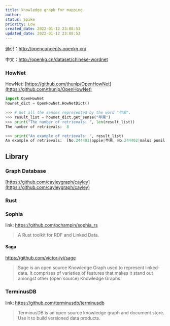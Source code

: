 ```yaml
---
title: knowledge graph for mapping
author: 
status: Spike
priority: Low
created_date: 2022-01-12 23:08:53
updated_date: 2022-01-12 23:08:53
---
```


通识：http://openconcepts.openkg.cn/


中文：http://openkg.cn/dataset/chinese-wordnet

### HowNet

HowNet: [https://github.com/thunlp/OpenHowNet](https://github.com/thunlp/OpenHowNet)

```python
import OpenHowNet
hownet_dict = OpenHowNet.HowNetDict()

>>> # Get all the senses represented by the word "苹果".
>>> result_list = hownet_dict.get_sense("苹果")
>>> print("The number of retrievals: ", len(result_list))
The number of retrievals:  8

>>> print("An example of retrievals: ", result_list)
An example of retrievals:  [No.244401|apple|苹果, No.244402|malus pumila|苹果, No.244403|orchard apple tree|苹果, No.244396|apple|苹果, No.244397|apple|苹果, No.244398|IPHONE|苹果, No.244399|apple|苹果, No.244400|iphone|苹果]
```


## Library

### Graph Database

[https://github.com/cayleygraph/cayley](https://github.com/cayleygraph/cayley)

### Rust

### Sophia

link: https://github.com/pchampin/sophia_rs

> A Rust toolkit for RDF and Linked Data.



#### Saga

https://github.com/victor-iyi/sage

> Sage is an open source Knowledge Graph used to represent linked-data. It comprises of varieties of features that makes it stand out amongst other (open source) Knowledge Graphs.


### TerminusDB

link: https://github.com/terminusdb/terminusdb

>  TerminusDB is an open source knowledge graph and document store. Use it to build versioned data products. 


